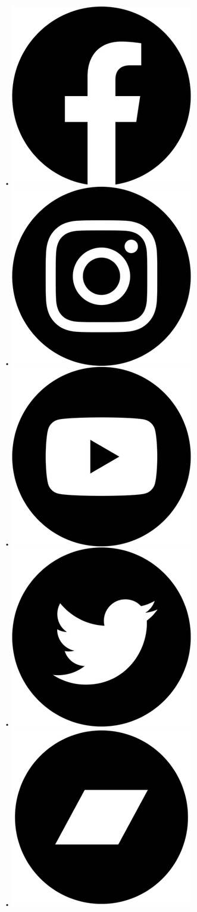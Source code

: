 - [![facebook-icon](/src/icons/facebook.svg)](https://www.facebook.com/catherinedorionqs)
- [![instagram-icon](/src/icons/instagram.svg)](https://www.instagram.com/cathdorion/?hl=fr)
- [![youtube-icon](/src/icons/youtube.svg)](https://www.youtube.com/watch?v=ZR4cagAvg5A)
- [![twitter-icon](/src/icons/twitter.svg)](https://twitter.com/cathdorion)
- [![bandcamp-icon](/src/icons/bandcamp-icon.svg)](https://catherinedorion.bandcamp.com/album/comme-dans-le-cul-dun-ours)
